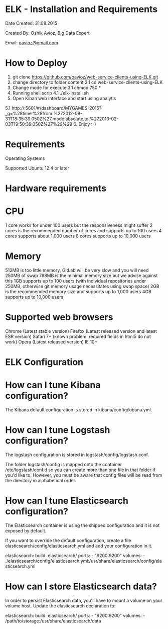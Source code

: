 ELK -  Installation and Requirements
=========

Date Created: 31.08.2015

Created By: Oshik Avioz, Big Data Expert

Email: oavioz@gmail.com

How to Deploy
==========================

1. git clone https://github.com/oavioz/web-service-clients-using-ELK.git
2. change directory to folder content
 2.1 cd web-service-clients-using-ELK
3. Change mode for execute
 3.1 chmod 750 *
4. Running shell scrip
 4.1 ./elk-install.sh
5. Open Kiban web interface and start using analytis

 5.1 http://<localIP>:5601/#/dashboard/MYGAMES-2015?_g=%28time:%28from:%272012-08-31T18:35:39.050Z%27,mode:absolute,to:%272013-02-03T19:50:39.050Z%27%29%29
6. Enjoy :-)

Requirements
==========================
Operating Systems

Supported 
Ubuntu 12.4 or later


Hardware requirements
==========================

CPU
====
1 core works for under 100 users but the responsiveness might suffer
2 cores is the recommended number of cores and supports up to 100 users
4 cores supports about 1,000 users
8 cores supports up to 10,000 users

Memory
======

512MB is too little memory, GitLab will be very slow and you will need 250MB of swap
768MB is the minimal memory size but we advise against this
1GB supports up to 100 users (with individual repositories under 250MB, otherwise git memory usage necessitates using swap space)
2GB is the recommended memory size and supports up to 1,000 users
4GB supports up to 10,000 users


Supported web browsers
=======================

Chrome (Latest stable version)
Firefox (Latest released version and latest ESR version)
Safari 7+ (known problem: required fields in html5 do not work)
Opera (Latest released version)
IE 10+

ELK Configuration
====================

How can I tune Kibana configuration?
====================
The Kibana default configuration is stored in kibana/config/kibana.yml.


How can I tune Logstash configuration?
====================
The logstash configuration is stored in logstash/config/logstash.conf.

The folder logstash/config is mapped onto the container /etc/logstash/conf.d so you can create more than one file in that folder if you'd like to. 
However, you must be aware that config files will be read from the directory in alphabetical order.

How can I tune Elasticsearch configuration?
====================
The Elasticsearch container is using the shipped configuration and it is not exposed by default.

If you want to override the default configuration, create a file elasticsearch/config/elasticsearch.yml and add your configuration in it.


elasticsearch:
  build: elasticsearch/
  ports:
    - "9200:9200"
  volumes:
    - ./elasticsearch/config/elasticsearch.yml:/usr/share/elasticsearch/config/elasticsearch.yml
    
How can I store Elasticsearch data?
=========================================================
In order to persist Elasticsearch data, you'll have to mount a volume on your volume host. Update the elasticsearch declaration to:

elasticsearch:
  build: elasticsearch/
  ports:
    - "9200:9200"
  volumes:
    - /path/to/storage:/usr/share/elasticsearch/data
    
  

